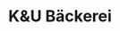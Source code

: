 ---
title: "K&U Bäckerei"
url: /leinfelden-echterdingen/kundu-baeckerei-neuer-markt/
shop: Bäckerei
---